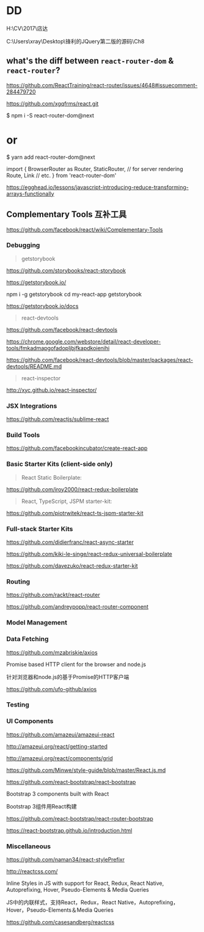 # DD



H:\CV\2017\店达



C:\Users\xray\Desktop\锋利的JQuery第二版的源码\Ch8



## what's the diff between `react-router-dom` & `react-router`?



https://github.com/ReactTraining/react-router/issues/4648#issuecomment-284479720



https://github.com/xgqfrms/react.git






$ npm i -S react-router-dom@next
# or
$ yarn add react-router-dom@next

import {
    BrowserRouter as Router,
    StaticRouter, // for server rendering
    Route,
    Link
    // etc.
} from 'react-router-dom'













https://egghead.io/lessons/javascript-introducing-reduce-transforming-arrays-functionally























## Complementary Tools 互补工具

https://github.com/facebook/react/wiki/Complementary-Tools


### Debugging


> getstorybook

https://github.com/storybooks/react-storybook

https://getstorybook.io/


npm i -g getstorybook
cd my-react-app
getstorybook

https://getstorybook.io/docs


> react-devtools

https://github.com/facebook/react-devtools

https://chrome.google.com/webstore/detail/react-developer-tools/fmkadmapgofadopljbjfkapdkoienihi

https://github.com/facebook/react-devtools/blob/master/packages/react-devtools/README.md



> react-inspector

http://xyc.github.io/react-inspector/





### JSX Integrations

https://github.com/reactjs/sublime-react





### Build Tools

https://github.com/facebookincubator/create-react-app




### Basic Starter Kits (client-side only)

> React Static Boilerplate:

https://github.com/iroy2000/react-redux-boilerplate



> React, TypeScript, JSPM starter-kit:

https://github.com/piotrwitek/react-ts-jspm-starter-kit






### Full-stack Starter Kits


https://github.com/didierfranc/react-async-starter


https://github.com/kiki-le-singe/react-redux-universal-boilerplate


https://github.com/davezuko/react-redux-starter-kit




### Routing



https://github.com/rackt/react-router

https://github.com/andreypopp/react-router-component





### Model Management




### Data Fetching

https://github.com/mzabriskie/axios

Promise based HTTP client for the browser and node.js

针对浏览器和node.js的基于Promise的HTTP客户端


https://github.com/ufo-github/axios













### Testing









### UI Components


https://github.com/amazeui/amazeui-react


http://amazeui.org/react/getting-started

http://amazeui.org/react/components/grid

https://github.com/Minwe/style-guide/blob/master/React.js.md








https://github.com/react-bootstrap/react-bootstrap

Bootstrap 3 components built with React

Bootstrap 3组件用React构建


https://github.com/react-bootstrap/react-router-bootstrap

https://react-bootstrap.github.io/introduction.html










### Miscellaneous

https://github.com/naman34/react-stylePrefixr


http://reactcss.com/

Inline Styles in JS with support for React, Redux, React Native, Autoprefixing, Hover, Pseudo-Elements & Media Queries


JS中的内联样式，支持React，Redux，React Native，Autoprefixing，Hover，Pseudo-Elements＆Media Queries


https://github.com/casesandberg/reactcss






